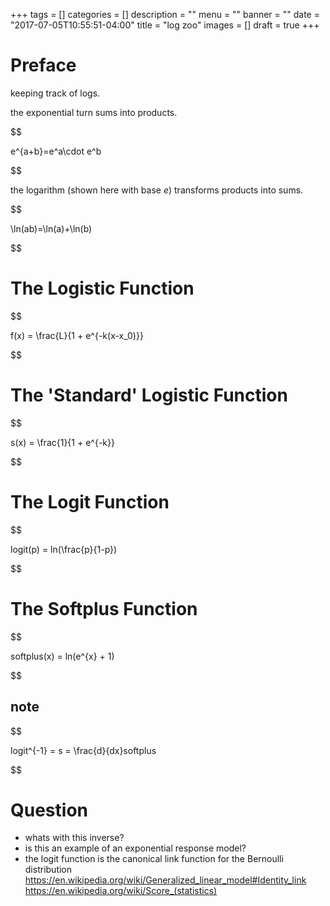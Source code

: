 +++
tags = []
categories = []
description = ""
menu = ""
banner = ""
date = "2017-07-05T10:55:51-04:00"
title = "log zoo"
images = []
draft = true
+++

# Preface

keeping track of logs.

the exponential turn sums into products.

<p>

$$

e^{a+b}=e^a\cdot e^b

$$

</p>

the logarithm (shown here with base $e$) transforms products into sums.

<p>

$$

\ln(ab)=\ln(a)+\ln(b)

$$

</p>

# The Logistic Function

$$

f(x) = \frac{L}{1 + e^{-k(x-x_0)}}

$$

# The 'Standard' Logistic Function

$$

s(x) = \frac{1}{1 + e^{-k}}

$$

# The Logit Function

$$

logit(p) = ln(\frac{p}{1-p})

$$

# The Softplus Function

$$

softplus(x) = ln(e^{x} + 1)

$$

## note

$$

logit^{-1} = s = \frac{d}{dx}softplus

$$

# Question

* whats with this inverse?
* is this an example of an exponential response model?
* the logit function is the canonical link function for
the Bernoulli distribution
https://en.wikipedia.org/wiki/Generalized_linear_model#Identity_link
https://en.wikipedia.org/wiki/Score_(statistics)
